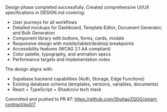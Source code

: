 Design phase completed successfully. Created comprehensive UI/UX specifications in DESIGN.md covering:

- User journeys for all workflows
- Detailed mockups for Dashboard, Template Editor, Document Generator, and Bulk Generation
- Component library with buttons, forms, cards, modals
- Responsive design with mobile/tablet/desktop breakpoints
- Accessibility features (WCAG 2.1 AA compliant)
- Color palette, typography, and animation specs
- Performance targets and implementation notes

The design aligns with:
- Supabase backend capabilities (Auth, Storage, Edge Functions)
- Existing database schema (templates, versions, variables, documents)
- React + TypeScript + Shadcn/ui tech stack

Committed and pushed to PR #7: https://github.com/ShuhaoZQGG/smart-contract/pull/7
